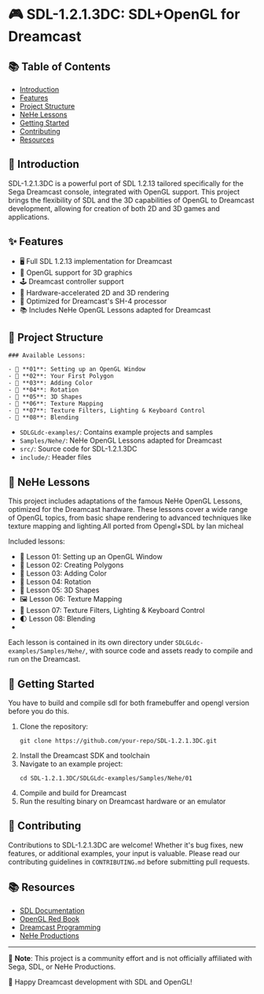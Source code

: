 
# 🎮 SDL-1.2.1.3DC: SDL+OpenGL for Dreamcast

## 📚 Table of Contents
- [Introduction](#-introduction)
- [Features](#-features)
- [Project Structure](#-project-structure)
- [NeHe Lessons](#-nehe-lessons)
- [Getting Started](#-getting-started)
- [Contributing](#-contributing)
- [Resources](#-resources)

## 🌟 Introduction

SDL-1.2.1.3DC is a powerful port of SDL 1.2.13 tailored specifically for the Sega Dreamcast console, integrated with OpenGL support. This project brings the flexibility of SDL and the 3D capabilities of OpenGL to Dreamcast development, allowing for creation of both 2D and 3D games and applications.

## ✨ Features

- 🖥️ Full SDL 1.2.13 implementation for Dreamcast
- 🔺 OpenGL support for 3D graphics
- 🕹️ Dreamcast controller support
- 🎨 Hardware-accelerated 2D and 3D rendering
- 🚀 Optimized for Dreamcast's SH-4 processor
- 📚 Includes NeHe OpenGL Lessons adapted for Dreamcast

## 📁 Project Structure

```
### Available Lessons:

- 📁 **01**: Setting up an OpenGL Window
- 📁 **02**: Your First Polygon
- 📁 **03**: Adding Color
- 📁 **04**: Rotation
- 📁 **05**: 3D Shapes
- 📁 **06**: Texture Mapping
- 📁 **07**: Texture Filters, Lighting & Keyboard Control
- 📁 **08**: Blending

```

- `SDLGLdc-examples/`: Contains example projects and samples
- `Samples/Nehe/`: NeHe OpenGL Lessons adapted for Dreamcast
- `src/`: Source code for SDL-1.2.1.3DC
- `include/`: Header files


## 📘 NeHe Lessons

This project includes adaptations of the famous NeHe OpenGL Lessons, optimized for the Dreamcast hardware. These lessons cover a wide range of OpenGL topics, from basic shape rendering to advanced techniques like texture mapping and lighting.All ported from Opengl+SDL by Ian micheal

Included lessons:
- 📐 Lesson 01: Setting up an OpenGL Window
- 🔷 Lesson 02: Creating Polygons
- 🌈 Lesson 03: Adding Color
- 🔄 Lesson 04: Rotation
- 🧊 Lesson 05: 3D Shapes
- 🖼️ Lesson 06: Texture Mapping
- 🔦 Lesson 07: Texture Filters, Lighting & Keyboard Control
- 🌓 Lesson 08: Blending
- 

Each lesson is contained in its own directory under `SDLGLdc-examples/Samples/Nehe/`, with source code and assets ready to compile and run on the Dreamcast.

## 🚀 Getting Started

You have to build and compile sdl for both framebuffer and opengl version before you do this.

1. Clone the repository:
   ```
   git clone https://github.com/your-repo/SDL-1.2.1.3DC.git
   ```
2. Install the Dreamcast SDK and toolchain
3. Navigate to an example project:
   ```
   cd SDL-1.2.1.3DC/SDLGLdc-examples/Samples/Nehe/01
   ```
4. Compile and build for Dreamcast
5. Run the resulting binary on Dreamcast hardware or an emulator



## 🤝 Contributing

Contributions to SDL-1.2.1.3DC are welcome! Whether it's bug fixes, new features, or additional examples, your input is valuable. Please read our contributing guidelines in `CONTRIBUTING.md` before submitting pull requests.

## 📚 Resources

- [SDL Documentation](https://www.libsdl.org/release/SDL-1.2.15/docs/)
- [OpenGL Red Book](http://www.opengl-redbook.com/)
- [Dreamcast Programming](http://mc.pp.se/dc/)
- [NeHe Productions](http://nehe.gamedev.net/)

---

📌 **Note**: This project is a community effort and is not officially affiliated with Sega, SDL, or NeHe Productions.

🎉 Happy Dreamcast development with SDL and OpenGL!
